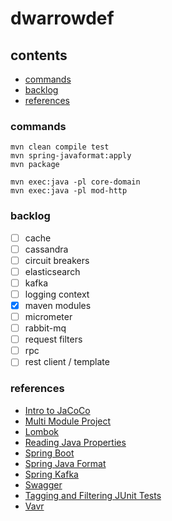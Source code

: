 # dwarrowdef

## contents

* [commands](#commands)
* [backlog](#backlog)
* [references](#references)

### commands

```
mvn clean compile test
mvn spring-javaformat:apply 
mvn package

mvn exec:java -pl core-domain
mvn exec:java -pl mod-http
```

### backlog

- [ ] cache
- [ ] cassandra
- [ ] circuit breakers
- [ ] elasticsearch
- [ ] kafka
- [ ] logging context
- [X] maven modules
- [ ] micrometer
- [ ] rabbit-mq
- [ ] request filters
- [ ] rpc
- [ ] rest client / template

### references

* [Intro to JaCoCo](https://www.baeldung.com/jacoco)
* [Multi Module Project](https://www.baeldung.com/maven-multi-module)
* [Lombok](https://projectlombok.org/features/all)
* [Reading Java Properties](https://www.baeldung.com/java-properties)
* [Spring Boot](https://docs.spring.io/spring-boot/docs/2.1.6.RELEASE/reference/html/index.html)
* [Spring Java Format](https://github.com/spring-io/spring-javaformat)
* [Spring Kafka](https://docs.spring.io/spring-kafka/reference/html/)
* [Swagger](https://editor.swagger.io/)
* [Tagging and Filtering JUnit Tests](https://www.baeldung.com/junit-filtering-tests    )
* [Vavr](https://www.vavr.io/vavr-docs/)

